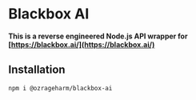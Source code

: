 # Blackbox AI

**This is a reverse engineered Node.js API wrapper for [https://blackbox.ai/](https://blackbox.ai/)**

## Installation

```bash
npm i @ozrageharm/blackbox-ai
```